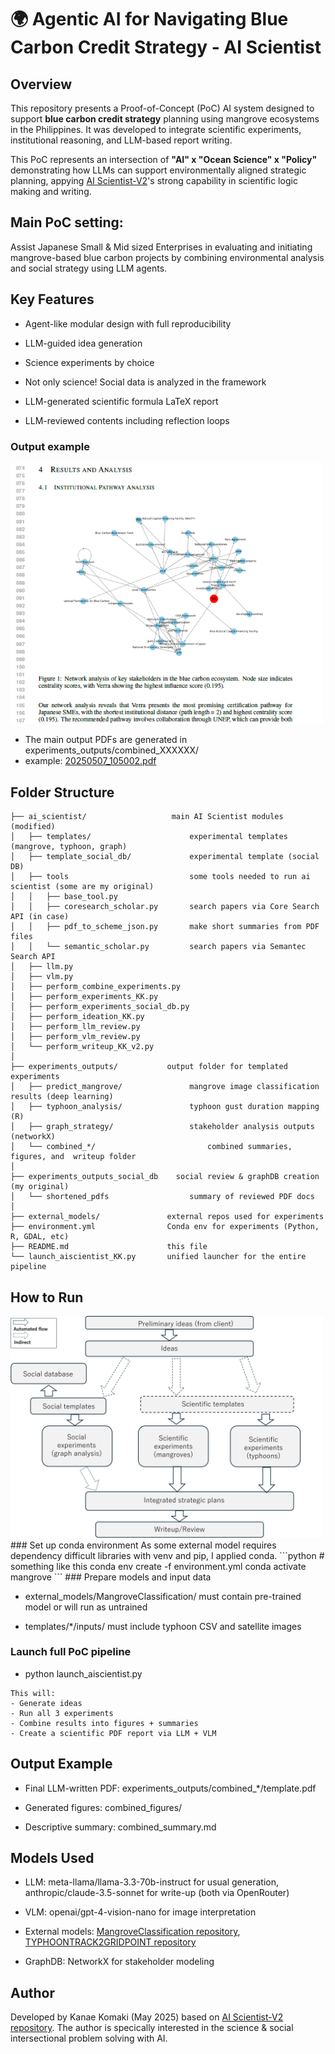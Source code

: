 # **🌍 Agentic AI for Navigating Blue Carbon Credit Strategy - AI Scientist**

## Overview
This repository presents a Proof-of-Concept (PoC) AI system designed to support **blue carbon credit strategy** planning using mangrove ecosystems in the Philippines. It was developed to integrate scientific experiments, institutional reasoning, and LLM-based report writing.

This PoC represents an intersection of **"AI" x "Ocean Science" x "Policy"** demonstrating how LLMs can support environmentally aligned strategic planning, appying [AI Scientist-V2](https://github.com/SakanaAI/AI-Scientist-v2)'s strong capability in scientific logic making and writing. 

## Main PoC setting: 
Assist Japanese Small & Mid sized Enterprises in evaluating and initiating mangrove-based blue carbon projects by combining environmental analysis and social strategy using LLM agents.

## Key Features

- Agent-like modular design with full reproducibility

- LLM-guided idea generation

- Science experiments by choice

- Not only science! Social data is analyzed in the framework

- LLM-generated scientific formula LaTeX report 

- LLM-reviewed contents including reflection loops


### Output example
<img src="writeup_example.png" alt="An example of the writing of this work" width="500">

- The main output PDFs are generated in experiments_outputs/combined_XXXXXX/
- example: [20250507_105002.pdf](experiments_outputs/combined_20250501_063438/20250507_105002.pdf)

## Folder Structure

```
├── ai_scientist/                   main AI Scientist modules (modified)
│   ├── templates/                      experimental templates (mangrove, typhoon, graph)
│   ├── template_social_db/             experimental template (social DB)
│   ├── tools                           some tools needed to run ai scientist (some are my original)
│   │   ├── base_tool.py
│   │   ├── coresearch_scholar.py       search papers via Core Search API (in case)
│   │   ├── pdf_to_scheme_json.py       make short summaries from PDF files
│   │   └── semantic_scholar.py         search papers via Semantec Search API
│   ├── llm.py
│   ├── vlm.py
│   ├── perform_combine_experiments.py
│   ├── perform_experiments_KK.py
│   ├── perform_experiments_social_db.py
│   ├── perform_ideation_KK.py
│   ├── perform_llm_review.py
│   ├── perform_vlm_review.py
│   └── perform_writeup_KK_v2.py
│
├── experiments_outputs/           output folder for templated experiments
│   ├── predict_mangrove/               mangrove image classification results (deep learning)
│   ├── typhoon_analysis/               typhoon gust duration mapping (R)
│   ├── graph_strategy/                 stakeholder analysis outputs (networkX)
│   └── combined_*/                         combined summaries, figures, and  writeup folder
│
├── experiments_outputs_social_db    social review & graphDB creation (my original)
│   └── shortened_pdfs                  summary of reviewed PDF docs
│
├── external_models/               external repos used for experiments
├── environment.yml                Conda env for experiments (Python, R, GDAL, etc)
├── README.md                      this file
└── launch_aiscientist_KK.py       unified launcher for the entire pipeline
```

## How to Run
<img src="schematic_flow.png" alt="Function flow" width="500">
### Set up conda environment
As some external model requires dependency difficult libraries with venv and pip, I applied conda.
```python
# something like this
conda env create -f environment.yml
conda activate mangrove
```
### Prepare models and input data

- external_models/MangroveClassification/ must contain pre-trained model or will run as untrained

- templates/*/inputs/ must include typhoon CSV and satellite images

### Launch full PoC pipeline
- python launch_aiscientist.py
```
This will:
- Generate ideas
- Run all 3 experiments
- Combine results into figures + summaries
- Create a scientific PDF report via LLM + VLM
```
## Output Example
- Final LLM-written PDF: experiments_outputs/combined_*/template.pdf

- Generated figures: combined_figures/

- Descriptive summary: combined_summary.md



## Models Used

- LLM: meta-llama/llama-3.3-70b-instruct for usual generation, anthropic/claude-3.5-sonnet for write-up (both via OpenRouter)

- VLM: openai/gpt-4-vision-nano for image interpretation

- External models:  [MangroveClassification repository](https://github.com/nkinnaird/MangroveClassification), [TYPHOONTRACK2GRIDPOINT repository](https://github.com/rodekruis/TYPHOONTRACK2GRIDPOINT#)

- GraphDB: NetworkX for stakeholder modeling

## Author
Developed by Kanae Komaki (May 2025) based on [AI Scientist-V2 repository](https://github.com/SakanaAI/AI-Scientist-v2). The author is specically interested in the science & social intersectional problem solving with AI. 
